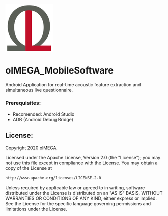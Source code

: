 <img src="https://github.com/ol-MEGA/olMEGA_DataExtraction/blob/master/functions_reporting/latex/images/Logo.png" alt="olMEGA Logo" width="150">

# olMEGA_MobileSoftware #

Android Application for real-time acoustic feature extraction and simultaneous 
live questionnaire.

### Prerequisites: ###
* Recomended: Android Studio
* ADB (Android Debug Bridge)

## License:

Copyright 2020 olMEGA

Licensed under the Apache License, Version 2.0 (the "License");
you may not use this file except in compliance with the License.
You may obtain a copy of the License at

    http://www.apache.org/licenses/LICENSE-2.0

Unless required by applicable law or agreed to in writing, software
distributed under the License is distributed on an "AS IS" BASIS,
WITHOUT WARRANTIES OR CONDITIONS OF ANY KIND, either express or implied.
See the License for the specific language governing permissions and
limitations under the License.

